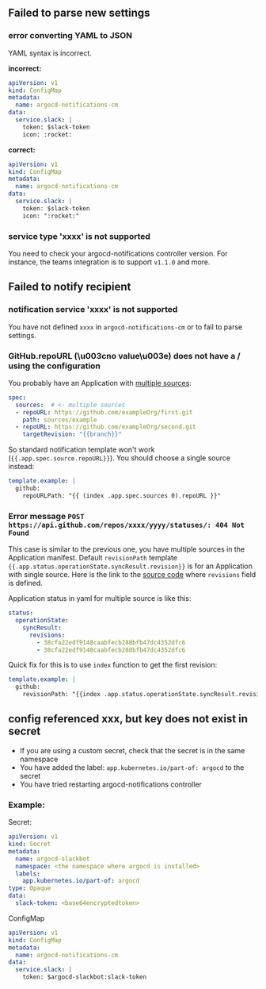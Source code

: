 ## Failed to parse new settings

### error converting YAML to JSON

YAML syntax is incorrect.

**incorrect:**

```yaml
apiVersion: v1
kind: ConfigMap
metadata:
  name: argocd-notifications-cm
data:
  service.slack: |
    token: $slack-token
    icon: :rocket:
```

**correct:**

```yaml
apiVersion: v1
kind: ConfigMap
metadata:
  name: argocd-notifications-cm
data:
  service.slack: |
    token: $slack-token
    icon: ":rocket:"
```

### service type 'xxxx' is not supported

You need to check your argocd-notifications controller version. For instance, the teams integration is to support `v1.1.0` and more.

## Failed to notify recipient

### notification service 'xxxx' is not supported

You have not defined `xxxx` in `argocd-notifications-cm` or to fail to parse settings.

### GitHub.repoURL (\u003cno value\u003e) does not have a / using the configuration

You probably have an Application with [multiple sources](https://argo-cd.readthedocs.io/en/stable/user-guide/multiple_sources/):

```yaml
spec:
  sources:  # <- multiple sources
  - repoURL: https://github.com/exampleOrg/first.git
    path: sources/example
  - repoURL: https://github.com/exampleOrg/second.git
    targetRevision: "{{branch}}"
```

So standard notification template won't work (`{{.app.spec.source.repoURL}}`). You should choose a single source instead:

```yaml
template.example: |
  github:
    repoURLPath: "{{ (index .app.spec.sources 0).repoURL }}"
```

### Error message `POST https://api.github.com/repos/xxxx/yyyy/statuses/: 404 Not Found`

This case is similar to the previous one, you have multiple sources in the Application manifest. 
Default `revisionPath` template `{{.app.status.operationState.syncResult.revision}}` is for an Application with single source.
Here is the link to the [source code](https://github.com/argoproj/argo-cd/blob/b8249567ae1afe657f3d2f235dc3724880c91370/pkg/apis/application/v1alpha1/types.go#L1407) 
where `revisions` field is defined.

Application status in yaml for multiple source is like this:

```yaml
status:
  operationState:
    syncResult:
      revisions:
        - 38cfa22edf9148caabfecb288bfb47dc4352dfc6
        - 38cfa22edf9148caabfecb288bfb47dc4352dfc6
```

Quick fix for this is to use `index` function to get the first revision:
```yaml
template.example: |
  github:
    revisionPath: "{{index .app.status.operationState.syncResult.revisions 0}}"
```

## config referenced xxx, but key does not exist in secret

- If you are using a custom secret, check that the secret is in the same namespace
- You have added the label: `app.kubernetes.io/part-of: argocd` to the secret
- You have tried restarting argocd-notifications controller

### Example:
Secret:
```yaml
apiVersion: v1
kind: Secret
metadata:
  name: argocd-slackbot
  namespace: <the namespace where argocd is installed>
  labels:
    app.kubernetes.io/part-of: argocd
type: Opaque
data:
  slack-token: <base64encryptedtoken>
```
ConfigMap
```yaml
apiVersion: v1
kind: ConfigMap
metadata:
  name: argocd-notifications-cm
data:
  service.slack: |
    token: $argocd-slackbot:slack-token
```
